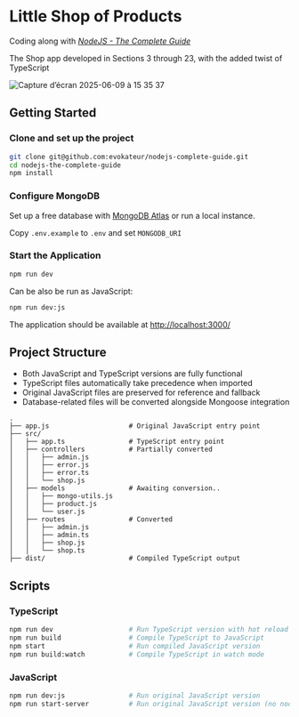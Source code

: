 # Little Shop of Products

Coding along with [*NodeJS - The Complete Guide*](https://www.udemy.com/course/nodejs-the-complete-guide/)

The Shop app developed in Sections 3 through 23, with the added twist of TypeScript

![Capture d’écran 2025-06-09 à 15 35 37](https://github.com/user-attachments/assets/1774c6ff-8eb2-4934-925c-04af2c2902ad)

## Getting Started

### Clone and set up the project

```sh
git clone git@github.com:evokateur/nodejs-complete-guide.git
cd nodejs-the-complete-guide
npm install
```

### Configure MongoDB

Set up a free database with
[MongoDB Atlas](https://www.mongodb.com/atlas/database) or run a local instance.

Copy `.env.example` to `.env` and set `MONGODB_URI`

### Start the Application

```sh
npm run dev
```

Can be also be run as JavaScript:

```sh
npm run dev:js
```

The application should be available at <http://localhost:3000/>

## Project Structure

- Both JavaScript and TypeScript versions are fully functional
- TypeScript files automatically take precedence when imported
- Original JavaScript files are preserved for reference and fallback
- Database-related files will be converted alongside Mongoose integration

```
.
├── app.js                    # Original JavaScript entry point
├── src/                      
│   ├── app.ts                # TypeScript entry point
│   ├── controllers           # Partially converted 
│   │   ├── admin.js          
│   │   ├── error.js
│   │   ├── error.ts
│   │   └── shop.js           
│   ├── models                # Awaiting conversion..
│   │   ├── mongo-utils.js
│   │   ├── product.js
│   │   └── user.js
│   ├── routes                # Converted 
│   │   ├── admin.js
│   │   ├── admin.ts
│   │   ├── shop.js
│   │   └── shop.ts
├── dist/                     # Compiled TypeScript output
```

## Scripts

### TypeScript

```bash
npm run dev                   # Run TypeScript version with hot reload
npm run build                 # Compile TypeScript to JavaScript
npm start                     # Run compiled JavaScript version
npm run build:watch           # Compile TypeScript in watch mode
```

### JavaScript

```bash
npm run dev:js                # Run original JavaScript version
npm run start-server          # Run original JavaScript version (no nodemon)
```
